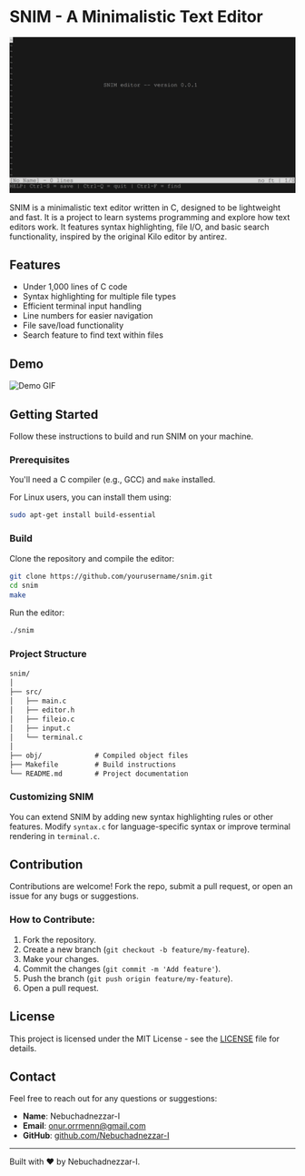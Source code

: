 # SNIM - A Minimalistic Text Editor

![SNIM Screenshot](/img/snim-pic.png) <!-- You can add a screenshot of your editor here -->

SNIM is a minimalistic text editor written in C, designed to be lightweight and fast. It is a project to learn systems programming and explore how text editors work. It features syntax highlighting, file I/O, and basic search functionality, inspired by the original Kilo editor by antirez.

## Features

- Under 1,000 lines of C code
- Syntax highlighting for multiple file types
- Efficient terminal input handling
- Line numbers for easier navigation
- File save/load functionality
- Search feature to find text within files

## Demo

![Demo GIF](path_to_demo.gif) <!-- Showcase SNIM's functionality with a GIF -->

## Getting Started

Follow these instructions to build and run SNIM on your machine.

### Prerequisites

You'll need a C compiler (e.g., GCC) and `make` installed.

For Linux users, you can install them using:

```bash
sudo apt-get install build-essential
```

### Build

Clone the repository and compile the editor:

```bash
git clone https://github.com/yourusername/snim.git
cd snim
make
```

Run the editor:

```bash
./snim
```

### Project Structure

```
snim/
│
├── src/
│   ├── main.c
│   ├── editor.h
│   ├── fileio.c
│   ├── input.c
│   └── terminal.c
│
├── obj/             # Compiled object files
├── Makefile         # Build instructions
└── README.md        # Project documentation
```

### Customizing SNIM

You can extend SNIM by adding new syntax highlighting rules or other features. Modify `syntax.c` for language-specific syntax or improve terminal rendering in `terminal.c`.

## Contribution

Contributions are welcome! Fork the repo, submit a pull request, or open an issue for any bugs or suggestions.

### How to Contribute:

1. Fork the repository.
2. Create a new branch (`git checkout -b feature/my-feature`).
3. Make your changes.
4. Commit the changes (`git commit -m 'Add feature'`).
5. Push the branch (`git push origin feature/my-feature`).
6. Open a pull request.

## License

This project is licensed under the MIT License - see the [LICENSE](LICENSE) file for details.

## Contact

Feel free to reach out for any questions or suggestions:

- **Name**: Nebuchadnezzar-I
- **Email**: [onur.orrmenn@gmail.com](mailto:onur.orrmenn@gmail.com)
- **GitHub**: [github.com/Nebuchadnezzar-I](https://github.com/Nebuchadnezzar-I)

---

Built with ❤️ by Nebuchadnezzar-I.

